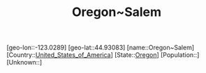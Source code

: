 ﻿---
title: "Oregon~Salem"
location: [44.93083,-123.0289]
type: City
tags:
- geo/City


SpocWebEntityId: 36104
isDeleted: false
confidential: public

---
[geo-lon::-123.0289]
[geo-lat::44.93083]
[name::Oregon~Salem]
[Country::[United_States_of_America](North-America/United_States_of_America.md)]
[State::[Oregon](North-America/United_States_of_America/Oregon.md)]
[Population::]
[Unknown::]

